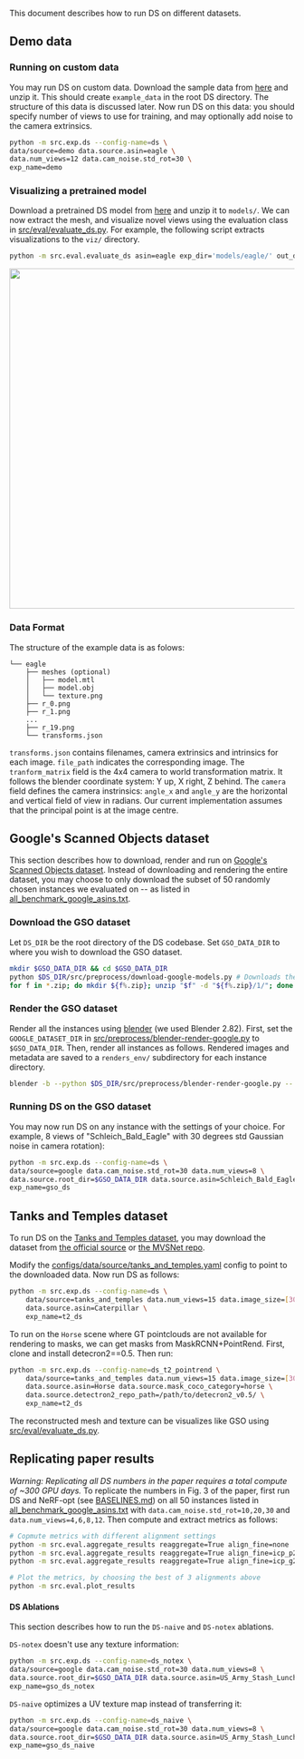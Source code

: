 This document describes how to run DS on different datasets.
## Demo data
### Running on custom data
You may run DS on custom data. Download the sample data from [here](https://people.eecs.berkeley.edu/~shubham-goel/projects/ds/example_data.zip) and unzip it. This should create `example_data` in the root DS directory. The structure of this data is discussed later. Now run DS on this data: you should specify number of views to use for training, and may optionally add noise to the camera extrinsics.
```bash
python -m src.exp.ds --config-name=ds \
data/source=demo data.source.asin=eagle \
data.num_views=12 data.cam_noise.std_rot=30 \
exp_name=demo
```

### Visualizing a pretrained model
Download a pretrained DS model from [here](https://people.eecs.berkeley.edu/~shubham-goel/projects/ds/models.zip) and unzip it to `models/`. We can now extract the mesh, and visualize novel views using the evaluation class in [src/eval/evaluate_ds.py](../src/eval/evaluate_ds.py). For example, the following script extracts visualizations to the `viz/` directory.
```bash
python -m src.eval.evaluate_ds asin=eagle exp_dir='models/eagle/' out_dir='viz/'
```

<p align="center">
  <img width="600" src="./eagle.gif"/>
</p>

### Data Format
The structure of the example data is as folows:
```
└── eagle
    ├── meshes (optional)
    │   ├── model.mtl
    │   ├── model.obj
    │   └── texture.png
    ├── r_0.png
    ├── r_1.png
    ...
    ├── r_19.png
    └── transforms.json
```
`transforms.json` contains filenames, camera extrinsics and intrinsics for each image. `file_path` indicates the corresponding image. The `tranform_matrix` field is the 4x4 camera to world transformation matrix. It follows the blender coordinate system: Y up, X right, Z behind. The `camera` field defines the camera instrinsics: `angle_x` and `angle_y` are the horizontal and vertical field of view in radians. Our current implementation assumes that the principal point is at the image centre.

## Google's Scanned Objects dataset
This section describes how to download, render and run on [Google's Scanned Objects dataset](https://app.ignitionrobotics.org/GoogleResearch/fuel/collections/Google%20Scanned%20Objects). Instead of downloading and rendering the entire dataset, you may choose to only download the subset of 50 randomly chosen instances we evaluated on -- as listed in [all_benchmark_google_asins.txt](../all_benchmark_google_asins.txt).

### Download the GSO dataset
Let `DS_DIR` be the root directory of the DS codebase. Set `GSO_DATA_DIR` to where you wish to download the GSO dataset.
```bash
mkdir $GSO_DATA_DIR && cd $GSO_DATA_DIR
python $DS_DIR/src/preprocess/download-google-models.py # Downloads the GSO dataset to the current directory
for f in *.zip; do mkdir ${f%.zip}; unzip "$f" -d "${f%.zip}/1/"; done      # Extract all
```

### Render the GSO dataset
Render all the instances using [blender](https://www.blender.org/download/releases/2-82/) (we used Blender 2.82). First, set the `GOOGLE_DATASET_DIR` in [src/preprocess/blender-render-google.py](../src/preprocess/blender-render-google.py) to `$GSO_DATA_DIR`. Then, render all instances as follows. Rendered images and metadata are saved to a `renders_env/` subdirectory for each instance directory.
```bash
blender -b --python $DS_DIR/src/preprocess/blender-render-google.py -- .*
```

### Running DS on the GSO dataset
You may now run DS on any instance with the settings of your choice. For example, 8 views of "Schleich_Bald_Eagle" with 30 degrees std Gaussian noise in camera rotation):
```bash
python -m src.exp.ds --config-name=ds \
data/source=google data.cam_noise.std_rot=30 data.num_views=8 \
data.source.root_dir=$GSO_DATA_DIR data.source.asin=Schleich_Bald_Eagle \
exp_name=gso_ds
```

## Tanks and Temples dataset
To run DS on the [Tanks and Temples dataset](https://www.tanksandtemples.org/), you may download the dataset from [the official source](https://www.tanksandtemples.org/download/) or [the MVSNet repo](https://github.com/YoYo000/MVSNet). 

Modify the [configs/data/source/tanks_and_temples.yaml](../configs/data/source/tanks_and_temples.yaml) config to point to the downloaded data. Now run DS as follows:
```bash
python -m src.exp.ds --config-name=ds \
    data/source=tanks_and_temples data.num_views=15 data.image_size=[306,544] \
    data.source.asin=Caterpillar \
    exp_name=t2_ds
```

To run on the `Horse` scene where GT pointclouds are not available for rendering to masks, we can get masks from MaskRCNN+PointRend. First, clone and install detecron2==0.5. Then run:
```bash
python -m src.exp.ds --config-name=ds_t2_pointrend \
    data/source=tanks_and_temples data.num_views=15 data.image_size=[306,544] \
    data.source.asin=Horse data.source.mask_coco_category=horse \
    data.source.detectron2_repo_path=/path/to/detecron2_v0.5/ \
    exp_name=t2_ds
```
The reconstructed mesh and texture can be visualizes like GSO using [src/eval/evaluate_ds.py](../src/eval/evaluate_ds.py).

## Replicating paper results
_Warning: Replicating all DS numbers in the paper requires a total compute of ~300 GPU days._
To replicate the numbers in Fig. 3 of the paper, first run DS  and NeRF-opt (see [BASELINES.md](BASELINES.md)) on all 50 instances listed in [all_benchmark_google_asins.txt](../all_benchmark_google_asins.txt) with `data.cam_noise.std_rot=10,20,30` and `data.num_views=4,6,8,12`. Then compute and extract metrics as follows:
```bash
# Copmute metrics with different alignment settings
python -m src.eval.aggregate_results reaggregate=True align_fine=none
python -m src.eval.aggregate_results reaggregate=True align_fine=icp_p2g_noscale_centered
python -m src.eval.aggregate_results reaggregate=True align_fine=icp_g2p_noscale_centered

# Plot the metrics, by choosing the best of 3 alignments above
python -m src.eval.plot_results
```

#### DS Ablations
This section describes how to run the `DS-naive` and `DS-notex` ablations.

`DS-notex` doesn't use any texture information:
```bash
python -m src.exp.ds --config-name=ds_notex \
data/source=google data.cam_noise.std_rot=30 data.num_views=8 \
data.source.root_dir=$GSO_DATA_DIR data.source.asin=US_Army_Stash_Lunch_Bag \
exp_name=gso_ds_notex
```
`DS-naive` optimizes a UV texture map instead of transferring it:
```bash
python -m src.exp.ds --config-name=ds_naive \
data/source=google data.cam_noise.std_rot=30 data.num_views=8 \
data.source.root_dir=$GSO_DATA_DIR data.source.asin=US_Army_Stash_Lunch_Bag \
exp_name=gso_ds_naive
```
